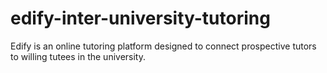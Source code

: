 # edify-inter-university-tutoring
Edify is an online tutoring platform designed to connect prospective tutors to willing tutees in the university.
